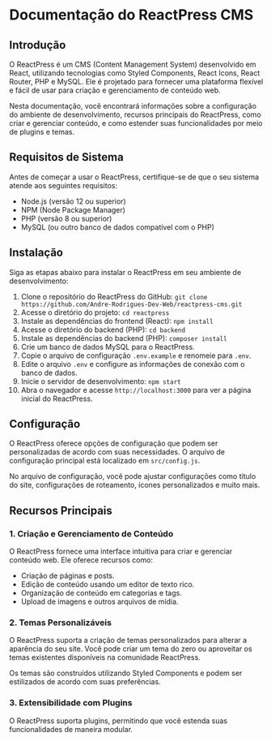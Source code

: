 # Documentação do ReactPress CMS

## Introdução

O ReactPress é um CMS (Content Management System) desenvolvido em React, utilizando tecnologias como Styled Components, React Icons, React Router, PHP e MySQL. Ele é projetado para fornecer uma plataforma flexível e fácil de usar para criação e gerenciamento de conteúdo web.

Nesta documentação, você encontrará informações sobre a configuração do ambiente de desenvolvimento, recursos principais do ReactPress, como criar e gerenciar conteúdo, e como estender suas funcionalidades por meio de plugins e temas.

## Requisitos de Sistema

Antes de começar a usar o ReactPress, certifique-se de que o seu sistema atende aos seguintes requisitos:

* Node.js (versão 12 ou superior)
* NPM (Node Package Manager)
* PHP (versão 8 ou superior)
* MySQL (ou outro banco de dados compatível com o PHP)

## Instalação

Siga as etapas abaixo para instalar o ReactPress em seu ambiente de desenvolvimento:

1. Clone o repositório do ReactPress do GitHub:
   `git clone https://github.com/Andre-Rodrigues-Dev-Web/reactpress-cms.git`
2. Acesse o diretório do projeto:
   `cd reactpress`
3. Instale as dependências do frontend (React):
   `npm install`
4. Acesse o diretório do backend (PHP):
   `cd backend`
5. Instale as dependências do backend (PHP):
   `composer install`
6. Crie um banco de dados MySQL para o ReactPress.
7. Copie o arquivo de configuração `.env.example` e renomeie para `.env`.
8. Edite o arquivo `.env` e configure as informações de conexão com o banco de dados.
9. Inicie o servidor de desenvolvimento:
   `npm start`
10. Abra o navegador e acesse `http://localhost:3000` para ver a página inicial do ReactPress.

## Configuração

O ReactPress oferece opções de configuração que podem ser personalizadas de acordo com suas necessidades. O arquivo de configuração principal está localizado em `src/config.js`.

No arquivo de configuração, você pode ajustar configurações como título do site, configurações de roteamento, ícones personalizados e muito mais.

## Recursos Principais

### 1. Criação e Gerenciamento de Conteúdo

O ReactPress fornece uma interface intuitiva para criar e gerenciar conteúdo web. Ele oferece recursos como:

* Criação de páginas e posts.
* Edição de conteúdo usando um editor de texto rico.
* Organização de conteúdo em categorias e tags.
* Upload de imagens e outros arquivos de mídia.

### 2. Temas Personalizáveis

O ReactPress suporta a criação de temas personalizados para alterar a aparência do seu site. Você pode criar um tema do zero ou aproveitar os temas existentes disponíveis na comunidade ReactPress.

Os temas são construídos utilizando Styled Components e podem ser estilizados de acordo com suas preferências.

### 3. Extensibilidade com Plugins

O ReactPress suporta plugins, permitindo que você estenda suas funcionalidades de maneira modular.
